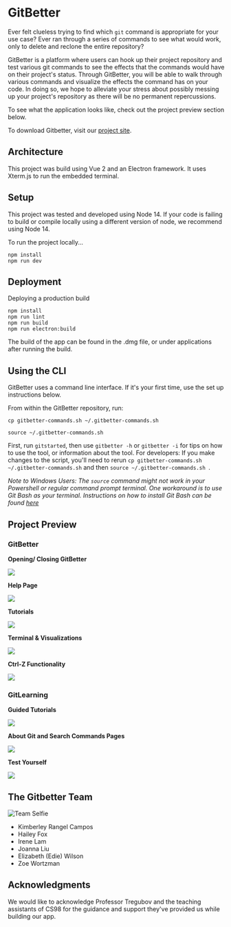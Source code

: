 # GitBetter
Ever felt clueless trying to find which `git` command is appropriate for your use case? Ever ran through a series of commands to see what would work, only to delete and reclone the entire repository?

GitBetter is a platform where users can hook up their project repository and test various git commands to see the effects that the commands would have on their project's status. Through GitBetter, you will be able to walk through various commands and visualize the effects the command has on your code. In doing so, we hope to alleviate your stress about possibly messing up your project's repository as there will be no permanent repercussions.

To see what the application looks like, check out the project preview section below. 

To download Gitbetter, visit our [project site](https://gitbetter.surge.sh).

## Architecture

This project was build using Vue 2 and an Electron framework. It uses Xterm.js to run the embedded terminal.

## Setup
This project was tested and developed using Node 14. If your code is failing to build or compile locally using a different version of node, we recommend using Node 14.

To run the project locally...

```
npm install
npm run dev
```

## Deployment
Deploying a production build

```
npm install
npm run lint
npm run build
npm run electron:build

```

The build of the app can be found in the .dmg file, or under applications after running the build.


## Using the CLI
GitBetter uses a command line interface. If it's your first time, use the set up instructions below. 

From within the GitBetter repository, run:
```
cp gitbetter-commands.sh ~/.gitbetter-commands.sh 
```  

```  
source ~/.gitbetter-commands.sh 
```  
First, run `gitstarted`, then use `gitbetter -h` or `gitbetter -i` for tips on how to use the tool, or information about the tool. For developers: If you make changes to the script, you'll need to rerun
`cp gitbetter-commands.sh ~/.gitbetter-commands.sh` and then `source ~/.gitbetter-commands.sh `.

*Note to Windows Users: The `source` command might not work in your Powershell or regular command prompt terminal. One workaround is to use Git Bash as your terminal. Instructions on how to install Git Bash can be found [here](https://www.makeuseof.com/install-git-git-bash-windows/)*

## Project Preview

### GitBetter
**Opening/ Closing GitBetter**

![](https://i.imgur.com/uyOougF.gif)


**Help Page**

![](https://i.imgur.com/YmMbpOC.gif)

**Tutorials**

![](https://i.imgur.com/yPuOxWJ.gif)

**Terminal & Visualizations**

![](https://i.imgur.com/4hB9zrI.gif)

**Ctrl-Z Functionality**

![](https://i.imgur.com/3RkoG5i.gif)

### GitLearning

**Guided Tutorials**

![](https://i.imgur.com/n0AxR9A.gif)

**About Git and Search Commands Pages**

![](https://i.imgur.com/J5ehgVo.gif)

**Test Yourself**

![](https://i.imgur.com/dGoP23R.gif)

## The Gitbetter Team
![Team Selfie](https://i.imgur.com/HZ7Heww.jpg)
- Kimberley Rangel Campos
- Hailey Fox
- Irene Lam
- Joanna Liu
- Elizabeth (Edie) Wilson
- Zoe Wortzman

## Acknowledgments
We would like to acknowledge Professor Tregubov and the teaching assistants of CS98 for the guidance and support they've provided us while building our app.
